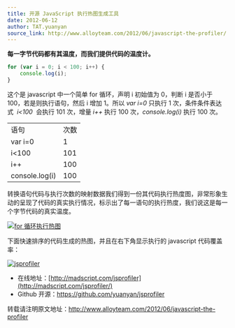```yaml
---
title: 开源 JavaScript 执行热图生成工具
date: 2012-06-12
author: TAT.yuanyan
source_link: http://www.alloyteam.com/2012/06/javascript-the-profiler/
---
```


<!-- {% raw %} - for jekyll -->

**每一字节代码都有其温度，而我们提供代码的温度计。**

```javascript
for (var i = 0; i < 100; i++) {
    console.log(i);
}
```

这个是 javascript 中一个简单 for 循环，声明 i 初始值为 0，判断 i 是否小于 100，若是则执行语句，然后 i 增加 1。所以 _var i=0_ 只执行 1 次，条件条件表达式  _i&lt;100_  会执行 101 次，增量 _i++_ 执行 100 次，_console.log(i)_ 执行 100 次。

<table><tbody><tr><td>语句</td><td>次数</td></tr><tr><td>var i=0</td><td>1</td></tr><tr><td>i&lt;100</td><td>101</td></tr><tr><td>i++</td><td>100</td></tr><tr><td>console.log(i)</td><td>100</td></tr></tbody></table>

转换语句代码与执行次数的映射数据我们得到一份其代码执行热度图，非常形象生动的呈现了代码的真实执行情况，标示出了每一语句的执行热度，我们说这是每一个字节代码的真实温度。

[![for 循环执行热图](http://www.alloyteam.com/wp-content/uploads/2012/06/QQ截图20120609213522-300x89.png "for 循环执行热图")](http://www.alloyteam.com/wp-content/uploads/2012/06/QQ截图20120609213522.png)

下面快速排序的代码生成的热图，并且在右下角显示执行的 javascript 代码覆盖率：

[![](http://www.alloyteam.com/wp-content/uploads/2012/06/QQ截图20120612233225-1024x498.png "jsprofiler")](http://www.alloyteam.com/wp-content/uploads/2012/06/QQ截图20120612233225.png)

-   在线地址：[http://madscript.com/jsprofiler](http://madscript.com/jsprofiler/)
-   Github 开源：<https://github.com/yuanyan/jsprofiler>

转载请注明原文地址：<http://www.alloyteam.com/2012/06/javascript-the-profiler>


<!-- {% endraw %} - for jekyll -->